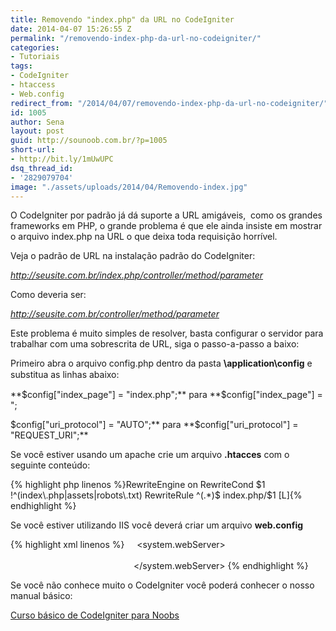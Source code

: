 ```yaml
---
title: Removendo "index.php" da URL no CodeIgniter
date: 2014-04-07 15:26:55 Z
permalink: "/removendo-index-php-da-url-no-codeigniter/"
categories:
- Tutoriais
tags:
- CodeIgniter
- htaccess
- Web.config
redirect_from: "/2014/04/07/removendo-index-php-da-url-no-codeigniter/"
id: 1005
author: Sena
layout: post
guid: http://sounoob.com.br/?p=1005
short-url:
- http://bit.ly/1mUwUPC
dsq_thread_id:
- '2829079704'
image: "./assets/uploads/2014/04/Removendo-index.jpg"
---
```


O CodeIgniter por padrão já dá suporte a URL amigáveis,  como os grandes frameworks em PHP, o grande problema é que ele ainda insiste em mostrar o arquivo index.php na URL o que deixa toda requisição horrível.

Veja o padrão de URL na instalação padrão do CodeIgniter:
  
_http://seusite.com.br/index.php/controller/method/parameter_

Como deveria ser:
  
_http://seusite.com.br/controller/method/parameter<!--more-->_

Este problema é muito simples de resolver, basta configurar o servidor para trabalhar com uma sobrescrita de URL, siga o passo-a-passo a baixo:

Primeiro a<span style="line-height: 18px;">bra o arquivo config.php dentro da pasta </span><strong style="line-height: 18px;">\application\config<strong></strong></strong> <span style="line-height: 18px;">e substitua as linhas abaixo:</span>

**$config["index_page"] = "index.php";** para **$config["index_page"] = ";
  
$config["uri_protocol"] = "AUTO";** para **$config["uri\_protocol"] = "REQUEST\_URI";**

Se você estiver usando um apache crie um arquivo **.htacces** com o seguinte conteúdo:

{% highlight php linenos %}RewriteEngine on
RewriteCond $1 !^(index\.php|assets|robots\.txt)
RewriteRule ^(.*)$ index.php/$1 [L]{% endhighlight %} 

Se você estiver utilizando IIS você deverá criar um arquivo **web.config**

{% highlight xml linenos %}<?xml version="1.0" encoding="UTF-8"?>
 <configuration>
    <system.webServer>
         <rewrite>
             <rules>
                 <rule name="Clean URL" stopProcessing="true">
                     <match url="^(.*)$" />
                     <conditions>
                         <add input="{REQUEST_FILENAME}" matchType="IsFile" negate="true" />
                         <add input="{REQUEST_FILENAME}" matchType="IsDirectory" negate="true" />
                     </conditions>
                     <action type="Rewrite" url="index.php/{R:1}" appendQueryString="false" />
                 </rule>
             </rules>
         </rewrite>
     </system.webServer>
 </configuration>{% endhighlight %} 

Se você não conhece muito o CodeIgniter você poderá conhecer o nosso manual básico:
  
[Curso básico de CodeIgniter para Noobs](./codeigniter-para-noobs/ "CodeIgniter para Noobs")